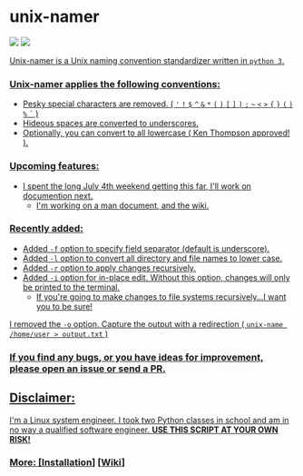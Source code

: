 # unix-namer
<p align="left">
<a href="./LICENSE.md"><img src="https://img.shields.io/github/license/zpiatt/unix-namer"></a>
<a href="https://github.com/zpiatt/unix-namer/releases"><img src="https://img.shields.io/github/v/release/zpiatt/unix-namer">

</p>

Unix-namer is a Unix naming convention standardizer written in `python 3`.

### Unix-namer applies the following conventions:<br>
- Pesky special characters are removed. ( `'` `!` `$` `^` `&` `*` `(` `)` `[` `]` `|` `;` `~` `<` `>` `{` `}` `(` `)` `%` `` ` `` )
- Hideous spaces are converted to underscores.
- Optionally, you can convert to all lowercase ( Ken Thompson approved! ).

### Upcoming features:
  - I spent the long July 4th weekend getting this far, I'll work on documention next.
    - I'm working on a man document, and the wiki.

### Recently added:
  - Added `-f` option to specify field separator (default is underscore).
  - Added `-l` option to convert all directory and file names to lower case.
  - Added `-r` option to apply changes recursively.
  - Added `-i` option for in-place edit. Without this option, changes will only be printed to the terminal.
    - If you're going to make changes to file systems recursively...I want you to be sure!

I removed the `-o` option. Capture the output with a redirection ( `unix-name /home/user > output.txt` )

### If you find any bugs, or you have ideas for improvement, please open an issue or send a PR.

## Disclaimer: 
I'm a Linux system engineer. I took two Python classes in school and am in no way a qualified software engineer. **USE THIS SCRIPT AT YOUR OWN RISK!**

### More: \[[Installation](https://github.com/zpiatt/unix-namer/wiki/Installation)\] \[[Wiki](https://github.com/zpiatt/unix-namer/wiki)\]
